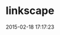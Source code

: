 ---
layout: post
title:  "linkscape"
repo:   "seomoz/linkscape-gem"
date:   2015-02-18 17:17:23
gemurl: http://github.com/seomoz/linkscape-gem
---